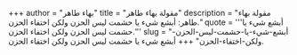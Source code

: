 +++
author = "بهاء طاهر"
title = "مقولة بهاء طاهر"
description = "مقولة بهاء طاهر: أبشع شيء يا حشمت ليس الحزن ولكن اختفاء الحزن."
quote = '''أبشع شيء يا حشمت ليس الحزن ولكن اختفاء الحزن.'''
slug = "أبشع-شيء-يا-حشمت-ليس-الحزن-ولكن-اختفاء-الحزن"
+++
أبشع شيء يا حشمت ليس الحزن ولكن اختفاء الحزن.
